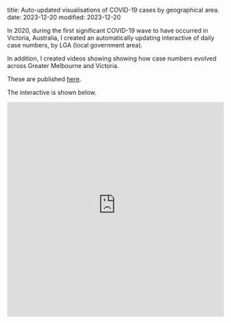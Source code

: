 title: Auto-updated visualisations of COVID-19 cases by geographical area.
date: 2023-12-20
modified: 2023-12-20

In 2020, during the first significant COVID-19 wave to have occurred in Victoria, Australia, I created an automatically updating interactive of daily case numbers, by LGA (local government area). 

In addition, I created videos showing showing how case numbers evolved across Greater Melbourne and Victoria. 

These are published [here](https://amanjitgill.com/covid_vic_2020/). 

The interactive is shown below.

<iframe src="https://orca-app-5kasr.ondigitalocean.app" title="COVID-19 cases by LGA" width=100% height=500px style="border:none;"></iframe>



